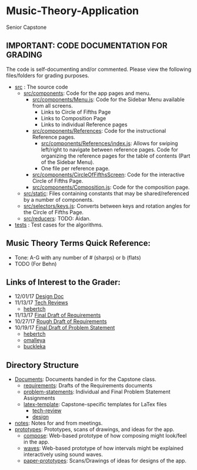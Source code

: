 # Music-Theory-Application
Senior Capstone

## IMPORTANT: CODE DOCUMENTATION FOR GRADING
The code is self-documenting and/or commented. Please view the following files/folders for grading purposes.

- [src](fifths/src) : The source code
	- [src/components](fifths/src/components): Code for the app pages and menu.
		- [src/components/Menu.js](src/components/Menu.js): Code for the Sidebar Menu available from all screens.
			- Links to Circle of Fifths Page
			- Links to Composition Page
			- Links to individual Reference pages
		- [src/components/References](src/components/References): Code for the instructional Reference pages.
			- [src/components/References/index.js](src/components/References/index.js): 
			Allows for swiping left/right to navigate between reference pages.
			Code for organizing the reference pages for the table of contents (Part of the Sidebar Menu).
			- One file per reference page.
		- [src/components/CircleOfFifthsScreen](src/components/CircleOfFifthsScreen): Code for the interactive Circle of Fifths Page.
		- [src/components/Composition.js](src/components/Composition.js): Code for the composition page.		
	- [src/static](fifths/src/static): Files containing constants that may be shared/referenced by a number of components.
	- [src/selectors/keys.js](fifths/src/selectors/keys.js): Converts between keys and rotation angles for the Circle of Fifths Page.
	- [src/reducers](fifths/src/reducers): TODO: Aidan.
- [tests](fifths/__tests__) : Test cases for the algorithms.

## Music Theory Terms Quick Reference:
- Tone: A-G with any number of # (sharps) or b (flats)
- TODO (For Behn)
	
## Links of Interest to the Grader:
- 12/01/17 [Design Doc](Documents/design)
- 11/13/17 [Tech Reviews](Documents/tech-review)
	- [hebertch](Documents/tech-review/hebertch)
- 11/13/17 [Final Draft of Requirements](Documents/requirements/final-draft)
- 10/27/17 [Rough Draft of Requirements](Documents/requirements/rough-draft)
- 10/19/17 [Final Draft of Problem Statement](Documents/problem-statement/final-draft)
  - [hebertch](Documents/problem-statement/hebertch)
  - [omalleya](Documents/problem-statement/omalleya)
  - [buckleka](Documents/problem-statement/buckleka)

## Directory Structure
- [Documents](Documents): Documents handed in for the Capstone class.
  - [requirements](Documents/requirements): Drafts of the Requirements documents
  - [problem-statements](Documents/problem-statement): Individual and Final Problem Statement Assignments
  - [latex-template](Documents/latex-template): Capstone-specific templates for LaTex files
	- [tech-review](Documents/tech-review)
	- [design](Documents/design)
- [notes](notes): Notes for and from meetings.
- [prototypes](prototypes): Prototypes, scans of drawings, and ideas for the app.
  - [compose](prototypes/compose): Web-based prototype of how composing might look/feel in the app.
  - [waves](prototypes/waves): Web-based prototype of how intervals might be explained
    interactively using sound waves.
  - [paper-prototypes](prototypes/paper-prototypes): Scans/Drawings of ideas for designs of the app.
